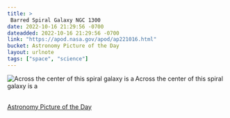 ```yaml
---
title: > 
 Barred Spiral Galaxy NGC 1300 
date: 2022-10-16 21:29:56 -0700
dateadded: 2022-10-16 21:29:56 -0700
link: "https://apod.nasa.gov/apod/ap221016.html"
bucket: Astronomy Picture of the Day
layout: urlnote
tags: ["space", "science"]
--- 
```

<p><a href="https://apod.nasa.gov/apod/ap221016.html"><img src="https://apod.nasa.gov/apod/calendar/S_221016.jpg" align="left" alt="Across the center of this spiral galaxy is a " border="0" /></a> Across the center of this spiral galaxy is a </p><br clear="all"/>
 <!-- end excerpt --> 
<div class='bucket'><a class='internal-link' href='/buckets/astronomy-picture-of-the-day'>Astronomy Picture of the Day</a></div> 

